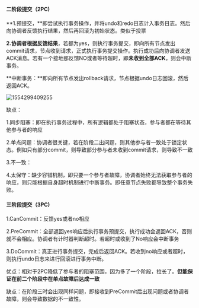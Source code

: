 #### 二阶段提交（2PC)

**1.预提交，**即尝试执行事务操作，并将undo和redo日志计入事务日志。然后向协调者反馈执行结果，然后再回滚为初始状态。类似于投票

**2.协调者根据反馈结果**，若都为yes，则执行事务提交，即向所有节点发出commit请求，节点收到请求，正式执行事务提交操作。执行成功后向协调者发送ACK消息。若有一个接地那反馈NO或者等待超时，即**未收到全部ACK**，则会中断事务。

**中断事务：**即向所有节点发出rollback请求，节点根据undo日志回滚，然后返回ACK。

![1554299409255](C:\Users\ASUS\AppData\Roaming\Typora\typora-user-images\1554299409255.png)

缺点：

1.同步阻塞：即在执行事务过程中，所有逻辑都处于阻塞状态，参与者都在等待其他参与者的响应

2.单点问题：协调者很关键，若在阶段二出问题，则其他参与者一致处于锁定状态。例如只有部分commit，则导致部分参与者未收到commit请求，则导致不一致

3.不一致：

4.太保守：缺少容错机制，即只要一个参与者故障，协调者始终无法获取参与者的响应，则只能根据自身超时机制进行中断事务。即任意节点失败都导致整个事务失败。

#### 三阶段提交（3PC)

1.CanCommit：反馈yes或者no相应

2.PreCommit：全部返回yes响应后执行事务预提交，执行成功会返回ACK，否则就不会相应。协调者有计时器判断超时。若超时或收到了No响应会中断事务

3.DoCommit：真正进行事务提交，完成后返回ACK。若收到no响应或者超时，则执行undo日志来进行回滚进行事务中断。

优点：相对于2PC降低了参与者的阻塞范围，因为多了一个阶段，拉长了。**但能保证在前二个阶段中在单点故障后达成一致**

缺点：在阶段三时会出现同样问题，即接收到PreCommit后出现问题或者协调者故障，则会导致数据的不一致性。